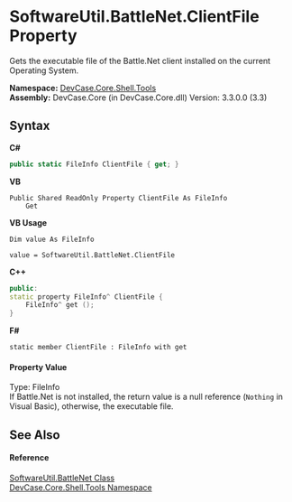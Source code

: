 # SoftwareUtil.BattleNet.ClientFile Property 
 

Gets the executable file of the Battle.Net client installed on the current Operating System.

**Namespace:**&nbsp;<a href="N_DevCase_Core_Shell_Tools">DevCase.Core.Shell.Tools</a><br />**Assembly:**&nbsp;DevCase.Core (in DevCase.Core.dll) Version: 3.3.0.0 (3.3)

## Syntax

**C#**<br />
``` C#
public static FileInfo ClientFile { get; }
```

**VB**<br />
``` VB
Public Shared ReadOnly Property ClientFile As FileInfo
	Get
```

**VB Usage**<br />
``` VB Usage
Dim value As FileInfo

value = SoftwareUtil.BattleNet.ClientFile

```

**C++**<br />
``` C++
public:
static property FileInfo^ ClientFile {
	FileInfo^ get ();
}
```

**F#**<br />
``` F#
static member ClientFile : FileInfo with get

```


#### Property Value
Type: FileInfo<br />If Battle.Net is not installed, the return value is a null reference (`Nothing` in Visual Basic), otherwise, the executable file.

## See Also


#### Reference
<a href="T_DevCase_Core_Shell_Tools_SoftwareUtil_BattleNet">SoftwareUtil.BattleNet Class</a><br /><a href="N_DevCase_Core_Shell_Tools">DevCase.Core.Shell.Tools Namespace</a><br />